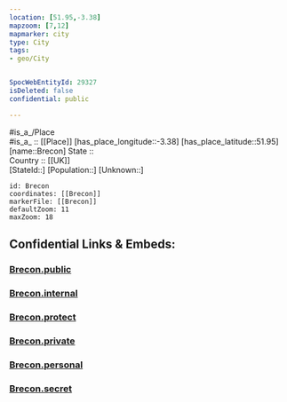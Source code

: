```yaml
---
location: [51.95,-3.38] 
mapzoom: [7,12] 
mapmarker: city 
type: City
tags:
- geo/City


SpocWebEntityId: 29327
isDeleted: false
confidential: public

---
```

#is_a_/Place  
#is_a_ :: [[Place]] 
[has_place_longitude::-3.38] 
[has_place_latitude::51.95] 
[name::Brecon] 
State ::  
Country :: [[UK]]  
[StateId::] 
[Population::] 
[Unknown::] 


```leaflet
id: Brecon
coordinates: [[Brecon]] 
markerFile: [[Brecon]] 
defaultZoom: 11 
maxZoom: 18
```


## Confidential Links & Embeds: 

### [Brecon.public](/_public/\Earth\Continent\Europe\Europe~North\UK\Wales\counties~Wales\Powys\cities~PowysBrecon.public.md) 

### [Brecon.internal](/_internal/\Earth\Continent\Europe\Europe~North\UK\Wales\counties~Wales\Powys\cities~PowysBrecon.internal.md) 

### [Brecon.protect](/_protect/\Earth\Continent\Europe\Europe~North\UK\Wales\counties~Wales\Powys\cities~PowysBrecon.protect.md) 

### [Brecon.private](/_private/\Earth\Continent\Europe\Europe~North\UK\Wales\counties~Wales\Powys\cities~PowysBrecon.private.md) 

### [Brecon.personal](/_personal/\Earth\Continent\Europe\Europe~North\UK\Wales\counties~Wales\Powys\cities~PowysBrecon.personal.md) 

### [Brecon.secret](/_secret/\Earth\Continent\Europe\Europe~North\UK\Wales\counties~Wales\Powys\cities~PowysBrecon.secret.md)

